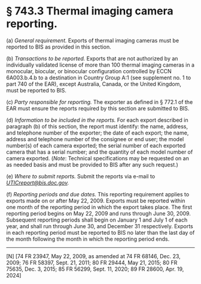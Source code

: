 # § 743.3   Thermal imaging camera reporting.

(a) *General requirement.* Exports of thermal imaging cameras must be reported to BIS as provided in this section.


(b) *Transactions to be reported.* Exports that are not authorized by an individually validated license of more than 100 thermal imaging cameras in a monocular, biocular, or binocular configuration controlled by ECCN 6A003.b.4.b to a destination in Country Group A:1 (see supplement no. 1 to part 740 of the EAR), except Australia, Canada, or the United Kingdom, must be reported to BIS.




(c) *Party responsible for reporting.* The exporter as defined in § 772.1 of the EAR must ensure the reports required by this section are submitted to BIS.


(d) *Information to be included in the reports.* For each export described in paragraph (b) of this section, the report must identify: the name, address, and telephone number of the exporter; the date of each export; the name, address and telephone number of the consignee or end user; the model number(s) of each camera exported; the serial number of each exported camera that has a serial number; and the quantity of each model number of camera exported. (_Note_: Technical specifications may be requested on an as needed basis and must be provided to BIS after any such request.)


(e) *Where to submit reports.* Submit the reports via e-mail to *UTICreport@bis.doc.gov.*

(f) *Reporting periods and due dates.* This reporting requirement applies to exports made on or after May 22, 2009. Exports must be reported within one month of the reporting period in which the export takes place. The first reporting period begins on May 22, 2009 and runs through June 30, 2009. Subsequent reporting periods shall begin on January 1 and July 1 of each year, and shall run through June 30, and December 31 respectively. Exports in each reporting period must be reported to BIS no later than the last day of the month following the month in which the reporting period ends.



---

[N] [74 FR 23947, May 22, 2009, as amended at 74 FR 68146, Dec. 23, 2009; 76 FR 58397, Sept. 21, 2011; 80 FR 29444, May 21, 2015; 80 FR 75635, Dec. 3, 2015; 85 FR 56299, Sept. 11, 2020; 89 FR 28600, Apr. 19, 2024]




